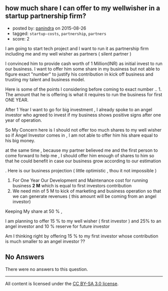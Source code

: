 ## how much share I can offer to my wellwisher in a startup partnership firm?

- posted by: [panindra](https://stackexchange.com/users/433170/panindra) on 2015-08-26
- tagged: `startup-costs`, `partnership`, `partners`
- score: 2

<p>I am going to start tech project and I want to run it as partnership firm including me and my well wisher as partners ( silent partner ) </p>

<p>I convinced him to provide cash worth of 1 Million(INR) as initial invest to run our business.  I want to offer him some share in my business but not able to figure exact "number"  to justify his contribution in kick off business and trusting my talent and business model.</p>

<p>Here is some of the points I considering before coming to exact number ..
1. The amount that he is offering is what it requires to run the business for first ONE YEAR.</p>

<p>After 1 Year I want to go for big investment , I already spoke to an angel investor who agreed to invest if my business shows positive signs after one year of operation.</p>

<p>So My Concern here is I should not offer too much shares to my well wisher so if Angel Investor comes in , I am not able to offer him his share equal to his big money.</p>

<p>at the same time , because my partner believed me and the first person to come forward to help me , I should offer him enough of shares to him so that he could benefit in case our business grow according to our estimation </p>

<p>. Here is our business projection ( little optimistic , thou it not impossible )  </p>

<ol>
<li>For One Year Our Development and Maintenance cost for running business 
<strong>2 M</strong> which is equal to first investors contribution </li>
<li>We need min of 5 M to kick of marketing and business operation so that we can generate revenues ( this amount will be coming from an angel investor)</li>
</ol>

<p>Keeping My share at 50 % ,</p>

<p>I am planning to offer 15 % to my well wisher ( first investor ) and 25% to an angel investor and 10 % reserve for future investor </p>

<p>Am I thinking right by offering 15 % to my first investor whose contribution is much smaller to an angel investor ??</p>


## No Answers

There were no answers to this question.


---

All content is licensed under the [CC BY-SA 3.0 license](https://creativecommons.org/licenses/by-sa/3.0/).
